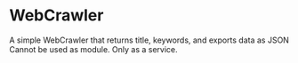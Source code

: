 # WebCrawler
A simple WebCrawler that returns title, keywords, and exports data as JSON 
Cannot be used as module. Only as a service.
